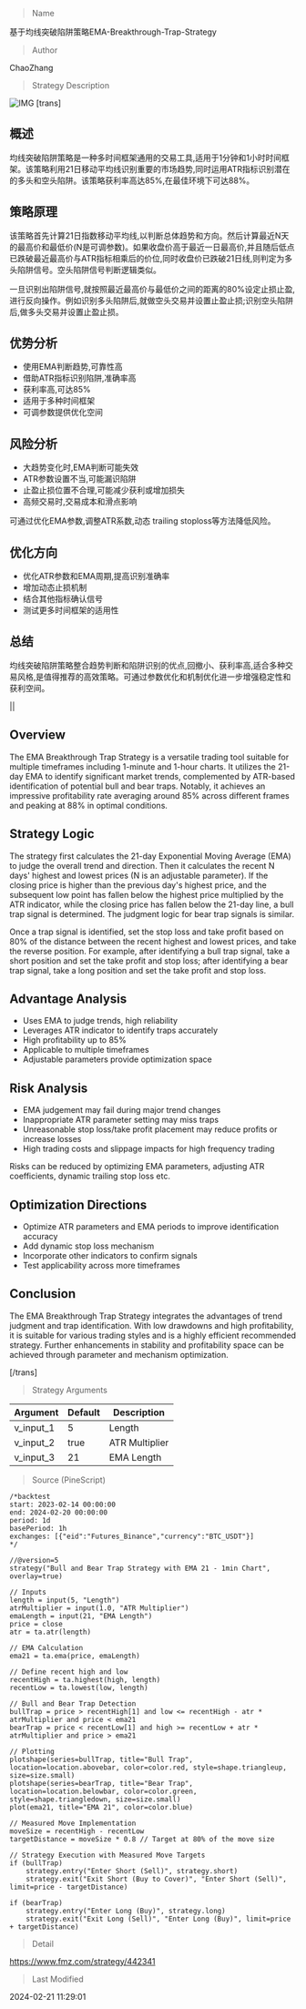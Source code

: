 
> Name

基于均线突破陷阱策略EMA-Breakthrough-Trap-Strategy

> Author

ChaoZhang

> Strategy Description

![IMG](https://www.fmz.com/upload/asset/760ef6b96fca09d340.png)
[trans]
## 概述

均线突破陷阱策略是一种多时间框架通用的交易工具,适用于1分钟和1小时时间框架。该策略利用21日移动平均线识别重要的市场趋势,同时运用ATR指标识别潜在的多头和空头陷阱。该策略获利率高达85%,在最佳环境下可达88%。

## 策略原理

该策略首先计算21日指数移动平均线,以判断总体趋势和方向。然后计算最近N天的最高价和最低价(N是可调参数)。如果收盘价高于最近一日最高价,并且随后低点已跌破最近最高价与ATR指标相乘后的价位,同时收盘价已跌破21日线,则判定为多头陷阱信号。空头陷阱信号判断逻辑类似。

一旦识别出陷阱信号,就按照最近最高价与最低价之间的距离的80%设定止损止盈,进行反向操作。例如识别多头陷阱后,就做空头交易并设置止盈止损;识别空头陷阱后,做多头交易并设置止盈止损。

## 优势分析

- 使用EMA判断趋势,可靠性高
- 借助ATR指标识别陷阱,准确率高
- 获利率高,可达85%
- 适用于多种时间框架
- 可调参数提供优化空间

## 风险分析

- 大趋势变化时,EMA判断可能失效
- ATR参数设置不当,可能漏识陷阱
- 止盈止损位置不合理,可能减少获利或增加损失
- 高频交易时,交易成本和滑点影响

可通过优化EMA参数,调整ATR系数,动态 trailing stoploss等方法降低风险。

## 优化方向

- 优化ATR参数和EMA周期,提高识别准确率
- 增加动态止损机制
- 结合其他指标确认信号
- 测试更多时间框架的适用性

## 总结

均线突破陷阱策略整合趋势判断和陷阱识别的优点,回撤小、获利率高,适合多种交易风格,是值得推荐的高效策略。可通过参数优化和机制优化进一步增强稳定性和获利空间。

||

## Overview

The EMA Breakthrough Trap Strategy is a versatile trading tool suitable for multiple timeframes including 1-minute and 1-hour charts. It utilizes the 21-day EMA to identify significant market trends, complemented by ATR-based identification of potential bull and bear traps. Notably, it achieves an impressive profitability rate averaging around 85% across different frames and peaking at 88% in optimal conditions.  

## Strategy Logic

The strategy first calculates the 21-day Exponential Moving Average (EMA) to judge the overall trend and direction. Then it calculates the recent N days' highest and lowest prices (N is an adjustable parameter). If the closing price is higher than the previous day's highest price, and the subsequent low point has fallen below the highest price multiplied by the ATR indicator, while the closing price has fallen below the 21-day line, a bull trap signal is determined. The judgment logic for bear trap signals is similar.

Once a trap signal is identified, set the stop loss and take profit based on 80% of the distance between the recent highest and lowest prices, and take the reverse position. For example, after identifying a bull trap signal, take a short position and set the take profit and stop loss; after identifying a bear trap signal, take a long position and set the take profit and stop loss.

## Advantage Analysis 

- Uses EMA to judge trends, high reliability
- Leverages ATR indicator to identify traps accurately  
- High profitability up to 85%
- Applicable to multiple timeframes
- Adjustable parameters provide optimization space

## Risk Analysis

- EMA judgement may fail during major trend changes
- Inappropriate ATR parameter setting may miss traps
- Unreasonable stop loss/take profit placement may reduce profits or increase losses  
- High trading costs and slippage impacts for high frequency trading

Risks can be reduced by optimizing EMA parameters, adjusting ATR coefficients, dynamic trailing stop loss etc.

## Optimization Directions

- Optimize ATR parameters and EMA periods to improve identification accuracy 
- Add dynamic stop loss mechanism
- Incorporate other indicators to confirm signals
- Test applicability across more timeframes

## Conclusion

The EMA Breakthrough Trap Strategy integrates the advantages of trend judgment and trap identification. With low drawdowns and high profitability, it is suitable for various trading styles and is a highly efficient recommended strategy. Further enhancements in stability and profitability space can be achieved through parameter and mechanism optimization.

[/trans]

> Strategy Arguments



|Argument|Default|Description|
|----|----|----|
|v_input_1|5|Length|
|v_input_2|true|ATR Multiplier|
|v_input_3|21|EMA Length|


> Source (PineScript)

``` pinescript
/*backtest
start: 2023-02-14 00:00:00
end: 2024-02-20 00:00:00
period: 1d
basePeriod: 1h
exchanges: [{"eid":"Futures_Binance","currency":"BTC_USDT"}]
*/

//@version=5
strategy("Bull and Bear Trap Strategy with EMA 21 - 1min Chart", overlay=true)

// Inputs
length = input(5, "Length")
atrMultiplier = input(1.0, "ATR Multiplier")
emaLength = input(21, "EMA Length")
price = close
atr = ta.atr(length)

// EMA Calculation
ema21 = ta.ema(price, emaLength)

// Define recent high and low
recentHigh = ta.highest(high, length)
recentLow = ta.lowest(low, length)

// Bull and Bear Trap Detection
bullTrap = price > recentHigh[1] and low <= recentHigh - atr * atrMultiplier and price < ema21
bearTrap = price < recentLow[1] and high >= recentLow + atr * atrMultiplier and price > ema21

// Plotting
plotshape(series=bullTrap, title="Bull Trap", location=location.abovebar, color=color.red, style=shape.triangleup, size=size.small)
plotshape(series=bearTrap, title="Bear Trap", location=location.belowbar, color=color.green, style=shape.triangledown, size=size.small)
plot(ema21, title="EMA 21", color=color.blue)

// Measured Move Implementation
moveSize = recentHigh - recentLow
targetDistance = moveSize * 0.8 // Target at 80% of the move size

// Strategy Execution with Measured Move Targets
if (bullTrap)
    strategy.entry("Enter Short (Sell)", strategy.short)
    strategy.exit("Exit Short (Buy to Cover)", "Enter Short (Sell)", limit=price - targetDistance)

if (bearTrap)
    strategy.entry("Enter Long (Buy)", strategy.long)
    strategy.exit("Exit Long (Sell)", "Enter Long (Buy)", limit=price + targetDistance)

```

> Detail

https://www.fmz.com/strategy/442341

> Last Modified

2024-02-21 11:29:01
